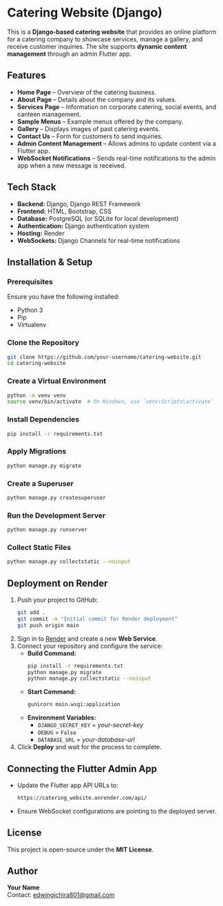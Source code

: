 # Catering Website (Django)

This is a **Django-based catering website** that provides an online platform for a catering company to showcase services, manage a gallery, and receive customer inquiries. The site supports **dynamic content management** through an admin Flutter app.

## Features
- **Home Page** – Overview of the catering business.
- **About Page** – Details about the company and its values.
- **Services Page** – Information on corporate catering, social events, and canteen management.
- **Sample Menus** – Example menus offered by the company.
- **Gallery** – Displays images of past catering events.
- **Contact Us** – Form for customers to send inquiries.
- **Admin Content Management** – Allows admins to update content via a Flutter app.
- **WebSocket Notifications** – Sends real-time notifications to the admin app when a new message is received.

## Tech Stack
- **Backend:** Django, Django REST Framework
- **Frontend:** HTML, Bootstrap, CSS
- **Database:** PostgreSQL (or SQLite for local development)
- **Authentication:** Django authentication system
- **Hosting:** Render
- **WebSockets:** Django Channels for real-time notifications

## Installation & Setup
### Prerequisites
Ensure you have the following installed:
- Python 3
- Pip
- Virtualenv

### Clone the Repository
```sh
git clone https://github.com/your-username/catering-website.git
cd catering-website
```

### Create a Virtual Environment
```sh
python -m venv venv
source venv/bin/activate  # On Windows, use `venv\Scripts\activate`
```

### Install Dependencies
```sh
pip install -r requirements.txt
```

### Apply Migrations
```sh
python manage.py migrate
```

### Create a Superuser
```sh
python manage.py createsuperuser
```

### Run the Development Server
```sh
python manage.py runserver
```

### Collect Static Files
```sh
python manage.py collectstatic --noinput
```

## Deployment on Render
1. Push your project to GitHub:
   ```sh
   git add .
   git commit -m "Initial commit for Render deployment"
   git push origin main
   ```
2. Sign in to [Render](https://render.com) and create a new **Web Service**.
3. Connect your repository and configure the service:
   - **Build Command:**
     ```sh
     pip install -r requirements.txt
     python manage.py migrate
     python manage.py collectstatic --noinput
     ```
   - **Start Command:**
     ```sh
     gunicorn main.wsgi:application
     ```
   - **Environment Variables:**
     - `DJANGO_SECRET_KEY` = *your-secret-key*
     - `DEBUG` = `False`
     - `DATABASE_URL` = *your-database-url*
4. Click **Deploy** and wait for the process to complete.

## Connecting the Flutter Admin App
- Update the Flutter app API URLs to:
  ```sh
  https://catering_website.onrender.com/api/
  ```
- Ensure WebSocket configurations are pointing to the deployed server.

## License
This project is open-source under the **MIT License**.

## Author
**Your Name**  
Contact: edwingichira801@gmail.com

